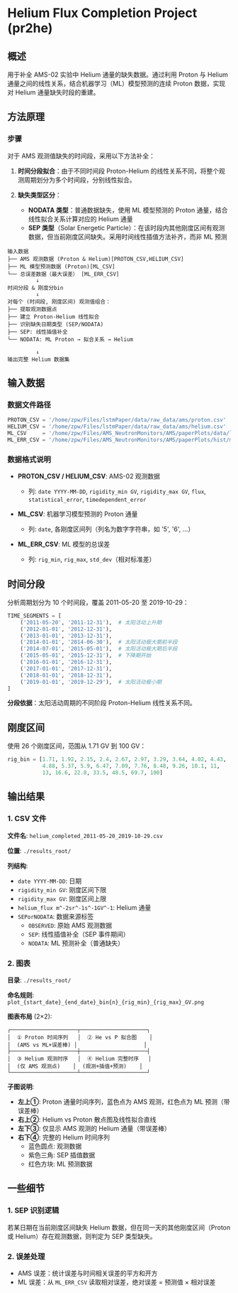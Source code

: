 # Helium Flux Completion Project (pr2he)

## 概述

用于补全 AMS-02 实验中 Helium 通量的缺失数据。通过利用 Proton 与 Helium 通量之间的线性关系，结合机器学习（ML）模型预测的连续 Proton 数据，实现对 Helium 通量缺失时段的重建。

## 方法原理

### 步骤

对于 AMS 观测值缺失的时间段，采用以下方法补全：

1. **时间分段拟合**：由于不同时间段 Proton-Helium 的线性关系不同，将整个观测周期划分为多个时间段，分别线性拟合。

2. **缺失类型区分**：
   - **NODATA 类型**：普通数据缺失，使用 ML 模型预测的 Proton 通量，结合线性拟合关系计算对应的 Helium 通量
   - **SEP 类型**（Solar Energetic Particle）：在该时段内其他刚度区间有观测数据，但当前刚度区间缺失。采用时间线性插值方法补齐，而非 ML 预测


```
输入数据
├── AMS 观测数据 (Proton & Helium)[PROTON_CSV,HELIUM_CSV]
├── ML 模型预测数据 (Proton)[ML_CSV]
└── 总误差数据（最大误差） [ML_ERR_CSV]
         ↓
时间分段 & 刚度分bin
         ↓
对每个 (时间段, 刚度区间) 观测值组合：
├── 提取观测数据点
├── 建立 Proton-Helium 线性拟合
├── 识别缺失日期类型 (SEP/NODATA)
├── SEP: 线性插值补全
└── NODATA: ML Proton → 拟合关系 → Helium

         ↓
输出完整 Helium 数据集
```

## 输入数据

### 数据文件路径

```python
PROTON_CSV = '/home/zpw/Files/lstmPaper/data/raw_data/ams/proton.csv'
HELIUM_CSV = '/home/zpw/Files/lstmPaper/data/raw_data/ams/helium.csv'
ML_CSV     = '/home/zpw/Files/AMS_NeutronMonitors/AMS/paperPlots/data/lightning_logs/version_3/2011-01-01-2024-07-31_pred_ams_updated.csv'
ML_ERR_CSV = '/home/zpw/Files/AMS_NeutronMonitors/AMS/paperPlots/hist/maximum_error_data.csv'
```

### 数据格式说明

- **PROTON_CSV / HELIUM_CSV**: AMS-02 观测数据
  - 列: `date YYYY-MM-DD`, `rigidity_min GV`, `rigidity_max GV`, `flux`, `statistical_error`, `timedependent_error`
  
- **ML_CSV**: 机器学习模型预测的 Proton 通量
  - 列: `date`, 各刚度区间列（列名为数字字符串，如 '5', '6', ...）
  
- **ML_ERR_CSV**: ML 模型的总误差
  - 列: `rig_min`, `rig_max`, `std_dev`（相对标准差）

## 时间分段

分析周期划分为 10 个时间段，覆盖 2011-05-20 至 2019-10-29：

```python
TIME_SEGMENTS = [
    ('2011-05-20', '2011-12-31'),  # 太阳活动上升期
    ('2012-01-01', '2012-12-31'),
    ('2013-01-01', '2013-12-31'),
    ('2014-01-01', '2014-06-30'),  # 太阳活动极大期前半段
    ('2014-07-01', '2015-05-01'),  # 太阳活动极大期后半段
    ('2015-05-01', '2015-12-31'),  # 下降期开始
    ('2016-01-01', '2016-12-31'),
    ('2017-01-01', '2017-12-31'),
    ('2018-01-01', '2018-12-31'),
    ('2019-01-01', '2019-12-29'),  # 太阳活动极小期
]
```

**分段依据**：太阳活动周期的不同阶段 Proton-Helium 线性关系不同。

## 刚度区间

使用 26 个刚度区间，范围从 1.71 GV 到 100 GV：

```python
rig_bin = [1.71, 1.92, 2.15, 2.4, 2.67, 2.97, 3.29, 3.64, 4.02, 4.43, 
           4.88, 5.37, 5.9, 6.47, 7.09, 7.76, 8.48, 9.26, 10.1, 11, 
           13, 16.6, 22.8, 33.5, 48.5, 69.7, 100]
```

## 输出结果

### 1. CSV 文件

**文件名**: `helium_completed_2011-05-20_2019-10-29.csv`

**位置**: `./results_root/`

**列结构**:
- `date YYYY-MM-DD`: 日期
- `rigidity_min GV`: 刚度区间下限
- `rigidity_max GV`: 刚度区间上限
- `helium_flux m^-2sr^-1s^-1GV^-1`: Helium 通量
- `SEPorNODATA`: 数据来源标签
  - `OBSERVED`: 原始 AMS 观测数据
  - `SEP`: 线性插值补全（SEP 事件期间）
  - `NODATA`: ML 预测补全（普通缺失）

### 2. 图表

**目录**: `./results_root/`

**命名规则**: `plot_{start_date}_{end_date}_bin{n}_{rig_min}_{rig_max}_GV.png`

**图表布局** (2×2):

```
┌─────────────────────┬─────────────────────┐
│  ① Proton 时间序列   │  ② He vs P 拟合图    │
│  (AMS vs ML+误差棒) │                     │
├─────────────────────┼─────────────────────┤
│  ③ Helium 观测时序   │  ④ Helium 完整时序   │
│  (仅 AMS 观测点)    │  (观测+插值+预测)    │
└─────────────────────┴─────────────────────┘
```

**子图说明**:
- **左上①**: Proton 通量时间序列，蓝色点为 AMS 观测，红色点为 ML 预测（带误差棒）
- **右上②**: Helium vs Proton 散点图及线性拟合直线
- **左下③**: 仅显示 AMS 观测的 Helium 通量（带误差棒）
- **右下④**: 完整的 Helium 时间序列
  - 蓝色圆点: 观测数据
  - 紫色三角: SEP 插值数据
  - 红色方块: ML 预测数据


## 一些细节


### 1. SEP 识别逻辑

若某日期在当前刚度区间缺失 Helium 数据，但在同一天的其他刚度区间（Proton 或 Helium）存在观测数据，则判定为 SEP 类型缺失。

### 2. 误差处理

- AMS 误差：统计误差与时间相关误差的平方和开方
- ML 误差：从 `ML_ERR_CSV` 读取相对误差，绝对误差 = 预测值 × 相对误差


